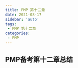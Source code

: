 ```yaml
---
title: PMP 第十二章
date: 2021-08-17
sidebar: 'auto'
tags:
 - PMP 第十二章
categories:
 - PMP
---
```


## PMP备考第十二章总结
